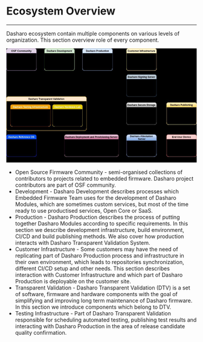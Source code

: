# Ecosystem Overview

---

Dasharo ecosystem contain multiple components on various levels of
organization. This section overview role of every component.

![](../images/ecosystem_overview.jpg)

* Open Source Firmware Community - semi-organised collections of contributors
  to projects related to embedded firmware. Dasharo project contributors are
  part of OSF community.
* Development - Dasharo Development describes processes which Embedded Firmware
  Team uses for the development of Dasharo Modules, which are sometimes custom
  services, but most of the time ready to use productised services, Open Core
  or SaaS.
* Production - Dasharo Production describes the process of putting together Dasharo
  Modules according to specific requirements. In this section we describe
  development infrastructure, build environment, CI/CD and build publishing
  methods. We also cover how production interacts with Dasharo Transparent
  Validation System.
* Customer Infrastructure - Some customers may have the need of replicating part
  of Dasharo Production process and infrastructure in their own environment,
  which leads to repositories synchronization, different CI/CD setup and other
  needs. This section describes interaction with Customer Infrastructure and
  which part of Dasharo Production is deployable on the customer site.
* Transparent Validation - Dasharo Transparent Validation (DTV) is a set of
  software, firmware and hardware components with the goal of simplifying and
  improving long term maintenance of Dasharo firmware. In this section we
  introduce components which belong to DTV.
* Testing Infrastructure - Part of Dasharo Transparent Validation responsible
  for scheduling automated testing, publishing test results and interacting
  with Dasharo Production in the area of release candidate quality confirmation.

<!--
* Hardware Laboratory
* Secure Storage
* Signing Server
* Attestation Server
* Deployment and Provisioning Server
* Reference OS
* Publishing Server
* End User Device
-->
